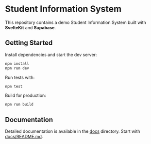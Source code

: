 # Student Information System

This repository contains a demo Student Information System built with **SvelteKit** and **Supabase**.

## Getting Started

Install dependencies and start the dev server:

```bash
npm install
npm run dev
```

Run tests with:

```bash
npm test
```

Build for production:

```bash
npm run build
```

## Documentation

Detailed documentation is available in the [docs](./docs) directory. Start with [docs/README.md](./docs/README.md).

